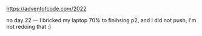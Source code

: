 https://adventofcode.com/2022

no day 22 — I bricked my laptop 70% to finihsing p2, and I did not push, I'm not redoing that :)
